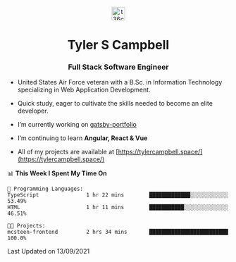<p align="center">
<a href="https://www.linkedin.com/in/t36campbell" target="blank"><img align="center" src="https://ik.imagekit.io/t36campbell/Portfolio/linkedin.png.original_m8bbGgPh6.png" alt="t36campbell" height="30" width="30" /></a>
</p>
<h1 align="center">Tyler S Campbell</h1>
<h3 align="center">Full Stack Software Engineer</h3>

* United States Air Force veteran with a B.Sc. in Information Technology specializing in Web Application Development. 

* Quick study, eager to cultivate the skills needed to become an elite developer.

* I’m currently working on [gatsby-portfolio](https://github.com/t36campbell/gatsby-portfolio)

* I’m continuing to learn **Angular, React & Vue**

* All of my projects are available at [https://tylercampbell.space/](https://tylercampbell.space/)

<!--START_SECTION:waka-->
📊 **This Week I Spent My Time On** 

```text
💬 Programming Languages: 
TypeScript               1 hr 22 mins        █████████████░░░░░░░░░░░░   53.49% 
HTML                     1 hr 11 mins        ███████████░░░░░░░░░░░░░░   46.51%

🐱‍💻 Projects: 
mcsteen-frontend         2 hrs 34 mins       █████████████████████████   100.0%

```


 Last Updated on 13/09/2021
<!--END_SECTION:waka-->
